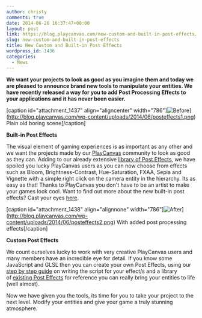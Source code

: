 ```yaml
---
author: christy
comments: true
date: 2014-06-26 16:37:47+00:00
layout: post
link: https://blog.playcanvas.com/new-custom-and-built-in-post-effects/
slug: new-custom-and-built-in-post-effects
title: New Custom and Built-in Post Effects
wordpress_id: 1436
categories:
  - News
---
```


**We want your projects to look as good as you imagine them and today we are pleased to announce brand new tools to manipulate your entities. We have recently released a way for you to add Post Processing Effects to your applications and it has never been easier.**

[caption id="attachment_1437" align="aligncenter" width="786"]![Before](https://blog.playcanvas.com/wp-content/uploads/2014/06/posteffects1.png)](http://blog.playcanvas.com/wp-content/uploads/2014/06/posteffects1.png) Plain old boring scene[/caption]

**Built-in Post Effects**

The visual element of gaming experiences is as important as any other and we want the projects made by our [PlayCanvas](http://playcanvas.com) community to look as good as they can. Adding to our already extensive [library of Post Effects](https://github.com/playcanvas/engine/tree/master/extras/posteffects), we have spoiled you lucky PlayCanvas users as you can now choose from effects such as Bloom, Brightness-Contrast, Hue-Saturation, FXAA, Sepia and Vignette with a simple right click on the camera entity in the hierarchy. Its as easy as that! Thanks to PlayCanvas you don't have to be an artist to make your games look cool. Want to find out more about the new built-in post effects? Cast your eyes [here](http://developer.playcanvas.com/user-manual/posteffects/).

[caption id="attachment_1438" align="alignnone" width="786"]![After](https://blog.playcanvas.com/wp-content/uploads/2014/06/posteffects2.png)](http://blog.playcanvas.com/wp-content/uploads/2014/06/posteffects2.png) With added post processing effects[/caption]

**Custom Post Effects**

We count ourselves lucky to work with very creative PlayCanvas users and many members have an incredible eye for detail. If you know some JavaScript and GLSL then you can create your own Post Effects, using our [step by step guide](http://developer.playcanvas.com/tutorials/advanced/custom-posteffect/) on writing the script for your effect/s and a library of [existing Post Effects](https://github.com/playcanvas/engine/tree/master/extras/posteffects) for reference you can really bring your entities to life (well almost).

Now we have given you the tools, its time for you to take your project to the next level. Modify your entities and give your game a truly stunning atmosphere.
